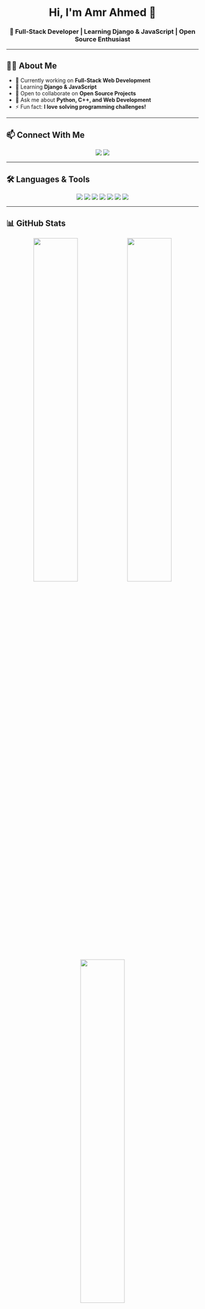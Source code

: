 <h1 align="center">Hi, I'm Amr Ahmed 👋</h1>
<h3 align="center">🚀 Full-Stack Developer | Learning Django & JavaScript | Open Source Enthusiast</h3>

---

## 👨‍💻 About Me
- 🔭 Currently working on **Full-Stack Web Development**
- 🌱 Learning **Django & JavaScript**
- 👯 Open to collaborate on **Open Source Projects**
- 💬 Ask me about **Python, C++, and Web Development**
- ⚡ Fun fact: **I love solving programming challenges!**

---

## 📫 Connect With Me
<p align="center">
  <a href="mailto:amrahmedsaydee@gmail.com"><img src="https://img.shields.io/badge/-Email-D14836?style=for-the-badge&logo=gmail&logoColor=white" /></a>
  <a href="https://www.linkedin.com/in/amr-ahmed-sayed"><img src="https://img.shields.io/badge/-LinkedIn-0077B5?style=for-the-badge&logo=linkedin&logoColor=white" /></a>
</p>

---

## 🛠️ Languages & Tools
<p align="center">
  <img src="https://img.shields.io/badge/-C++-00599C?style=for-the-badge&logo=c%2B%2B&logoColor=white" />
  <img src="https://img.shields.io/badge/-Python-3776AB?style=for-the-badge&logo=python&logoColor=white" />
  <img src="https://img.shields.io/badge/-HTML5-E34F26?style=for-the-badge&logo=html5&logoColor=white" />
  <img src="https://img.shields.io/badge/-CSS3-1572B6?style=for-the-badge&logo=css3&logoColor=white" />
  <img src="https://img.shields.io/badge/-JavaScript-F7DF1E?style=for-the-badge&logo=javascript&logoColor=black" />
  <img src="https://img.shields.io/badge/-GitHub-181717?style=for-the-badge&logo=github&logoColor=white" />
  <img src="https://img.shields.io/badge/-VSCode-007ACC?style=for-the-badge&logo=visual-studio-code&logoColor=white" />
</p>

---

## 📊 GitHub Stats
<p align="center">
  <img width="48%" src="https://github-readme-stats.vercel.app/api?username=amr-ahmed&show_icons=true&theme=react&border_color=61dafb&hide_border=true" />
  <img width="48%" src="https://streak-stats.demolab.com/?user=amr-ahmed&theme=react&border=61dafb&hide_border=true" />
</p>
<p align="center">
  <img width="48%" src="https://github-readme-stats.vercel.app/api/top-langs/?username=amr-ahmed&layout=compact&theme=react&hide_border=true" />
</p>

---

## 🏆 Achievements
*(Coming soon...)*

---

## 🚀 Featured Projects
<div align="center">
  <a href="https://github.com/amr-ahmed/project-1"><img height="115" src="https://github-readme-stats.vercel.app/api/pin/?username=amr-ahmed&repo=project-1&theme=react&border_color=61dafb&border_radius=10"></a>
  <a href="https://github.com/amr-ahmed/project-2"><img height="115" src="https://github-readme-stats.vercel.app/api/pin/?username=amr-ahmed&repo=project-2&theme=react&border_color=61dafb&border_radius=10"></a>
</div>
<br>
<h4 align="center">
  <a href="https://github.com/amr-ahmed?tab=repositories" title="Show More Repositories">🔍 Show More 🔍</a>
</h4>

---

## ✨ Profile Views & Followers
<p align="center">
  <img src="https://komarev.com/ghpvc/?username=amr-ahmed&color=blue&style=flat-square" />
  <img src="https://img.shields.io/github/followers/amr-ahmed?style=social" />
</p>
